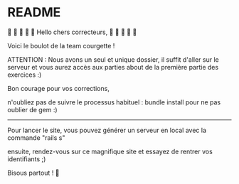 # README

💛 💚 💙 💜 🖤 Hello chers correcteurs, 💛 💚 💙 💜 🖤


Voici le boulot de la team courgette !

ATTENTION : Nous avons un seul et unique dossier, il suffit d'aller sur le serveur et vous aurez accès aux parties about de la première partie des exercices :) 

Bon courage pour vos corrections,

n'oubliez pas de suivre le processus habituel : bundle install pour ne pas oublier de gem :)

--------------------------------------------------------------

Pour lancer le site, vous pouvez générer un serveur en local avec la commande "rails s"

ensuite, rendez-vous sur ce magnifique site et essayez de rentrer vos identifiants ;) 

Bisous partout !  🙊
